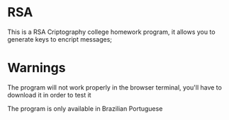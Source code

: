 # RSA
This is a RSA Criptography college homework program, it allows you to generate keys to encript messages;

# Warnings
The program will not work properly in the browser terminal, you'll have to download it in order to test it

The program is only available in Brazilian Portuguese
